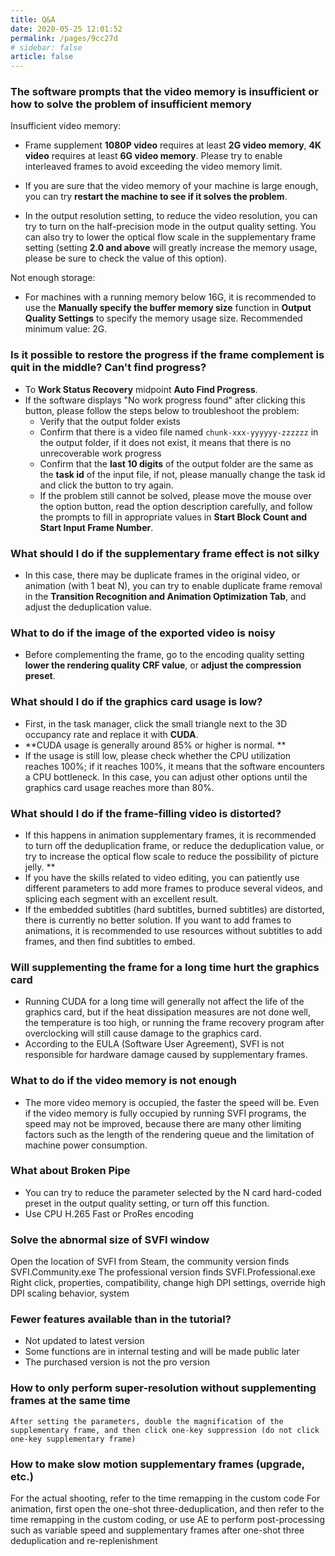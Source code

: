 ```yaml
---
title: Q&A
date: 2020-05-25 12:01:52
permalink: /pages/9cc27d
# sidebar: false
article: false
---
```


### The software prompts that the video memory is insufficient or how to solve the problem of insufficient memory

Insufficient video memory:

- Frame supplement **1080P video** requires at least **2G video memory**, **4K video** requires at least **6G video memory**. Please try to enable interleaved frames to avoid exceeding the video memory limit.

- If you are sure that the video memory of your machine is large enough, you can try **restart the machine to see if it solves the problem**.

- In the output resolution setting, to reduce the video resolution, you can try to turn on the half-precision mode in the output quality setting. You can also try to lower the optical flow scale in the supplementary frame setting (setting **2.0 and above** will greatly increase the memory usage, please be sure to check the value of this option).

Not enough storage:

   - For machines with a running memory below 16G, it is recommended to use the **Manually specify the buffer memory size** function in **Output Quality Settings** to specify the memory usage size. Recommended minimum value: 2G.

### Is it possible to restore the progress if the frame complement is quit in the middle? Can't find progress?

- To **Work Status Recovery** midpoint **Auto Find Progress**.
- If the software displays "No work progress found" after clicking this button, please follow the steps below to troubleshoot the problem:
   - Verify that the output folder exists
   - Confirm that there is a video file named `chunk-xxx-yyyyyy-zzzzzz` in the output folder, if it does not exist, it means that there is no unrecoverable work progress
   - Confirm that the **last 10 digits** of the output folder are the same as the **task id** of the input file, if not, please manually change the task id and click the button to try again.
   - If the problem still cannot be solved, please move the mouse over the option button, read the option description carefully, and follow the prompts to fill in appropriate values in **Start Block Count and Start Input Frame Number**.

### What should I do if the supplementary frame effect is not silky

- In this case, there may be duplicate frames in the original video, or animation (with 1 beat N), you can try to enable duplicate frame removal in the **Transition Recognition and Animation Optimization Tab**, and adjust the deduplication value.

### What to do if the image of the exported video is noisy

- Before complementing the frame, go to the encoding quality setting **lower the rendering quality CRF value**, or **adjust the compression preset**.

### What should I do if the graphics card usage is low?

- First, in the task manager, click the small triangle next to the 3D occupancy rate and replace it with **CUDA**.
- **CUDA usage is generally around 85% or higher is normal. **
- If the usage is still low, please check whether the CPU utilization reaches 100%; if it reaches 100%, it means that the software encounters a CPU bottleneck. In this case, you can adjust other options until the graphics card usage reaches more than 80%.

### What should I do if the frame-filling video is distorted?

- If this happens in animation supplementary frames, it is recommended to turn off the deduplication frame, or reduce the deduplication value, or try to increase the optical flow scale to reduce the possibility of picture jelly. **
- If you have the skills related to video editing, you can patiently use different parameters to add more frames to produce several videos, and splicing each segment with an excellent result.
- If the embedded subtitles (hard subtitles, burned subtitles) are distorted, there is currently no better solution. If you want to add frames to animations, it is recommended to use resources without subtitles to add frames, and then find subtitles to embed.

### Will supplementing the frame for a long time hurt the graphics card

- Running CUDA for a long time will generally not affect the life of the graphics card, but if the heat dissipation measures are not done well, the temperature is too high, or running the frame recovery program after overclocking will still cause damage to the graphics card.
- According to the EULA (Software User Agreement), SVFI is not responsible for hardware damage caused by supplementary frames.

### What to do if the video memory is not enough

- The more video memory is occupied, the faster the speed will be. Even if the video memory is fully occupied by running SVFI programs, the speed may not be improved, because there are many other limiting factors such as the length of the rendering queue and the limitation of machine power consumption.

### What about Broken Pipe

- You can try to reduce the parameter selected by the N card hard-coded preset in the output quality setting, or turn off this function.
- Use CPU H.265 Fast or ProRes encoding

### Solve the abnormal size of SVFI window

Open the location of SVFI from Steam, the community version finds SVFI.Community.exe
The professional version finds SVFI.Professional.exe
Right click, properties, compatibility, change high DPI settings, override high DPI scaling behavior, system

### Fewer features available than in the tutorial?

- Not updated to latest version
- Some functions are in internal testing and will be made public later
- The purchased version is not the pro version

### How to only perform super-resolution without supplementing frames at the same time

    After setting the parameters, double the magnification of the supplementary frame, and then click one-key suppression (do not click one-key supplementary frame)

### How to make slow motion supplementary frames (upgrade, etc.)

For the actual shooting, refer to the time remapping in the custom code
For animation, first open the one-shot three-deduplication, and then refer to the time remapping in the custom coding, or use AE to perform post-processing such as variable speed and supplementary frames after one-shot three deduplication and re-replenishment